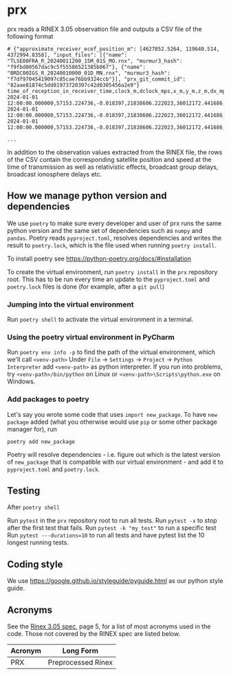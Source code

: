 # prx

prx reads a RINEX 3.05 observation file and outputs a CSV file of the following format


```
# {"approximate_receiver_ecef_position_m": [4627852.5264, 119640.514, 4372994.8358], "input_files": [{"name": "TLSE00FRA_R_20240011200_15M_01S_MO.rnx", "murmur3_hash": "f9fbd80567dac9c5f55586521385b067"}, {"name": "BRDC00IGS_R_20240010000_01D_MN.rnx", "murmur3_hash": "f7df97045419097c85cae76bb9324ccb"}], "prx_git_commit_id": "82aae81874c5dd81973720397c42d0305456a2e9"}
time_of_reception_in_receiver_time,clock_m,dclock_mps,x_m,y_m,z_m,dx_mps,dy_mps,dz_mps,ephemeris_hash,frequency_slot,relativistic_clock_effect_m,sagnac_effect_m,tropo_delay_m,group_delay_m,carrier_frequency_hz,code_iono_delay_klobuchar_m,elevation_deg,azimuth_deg,observation_code,C_obs,D_obs_hz,L_obs_cycles,S_obs_dBHz,constellation,prn
2024-01-01 12:00:00.000000,57153.224736,-0.018397,21838606.222023,36012172.441686,-1479022.231769,-3.184508,4.675864,-0.920381,2168809070289459030,1.000000,-0.668490,-39.902407,10.053189,0.029979,1561098000.000000,-15.044328,13.082414,115.281248,2I,40176280.391000,-14.730000,209208378.723000,35.400000,C,05
2024-01-01 12:00:00.000000,57153.224736,-0.018397,21838606.222023,36012172.441686,-1479022.231769,-3.184508,4.675864,-0.920381,2168809070289459030,1.000000,-0.668490,-39.902407,10.053189,0.000000,1268520000.000000,-22.784446,13.082414,115.281248,6I,40176273.273000,-11.969000,169998932.830000,36.900000,C,05
2024-01-01 12:00:00.000000,57153.224736,-0.018397,21838606.222023,36012172.441686,-1479022.231769,-3.184508,4.675864,-0.920381,2168809070289459030,1.000000,-0.668490,-39.902407,10.053189,-2.728111,1207140000.000000,-25.160417,13.082414,115.281248,7I,40176276.934000,-11.391000,161773185.396000,38.400000,C,05

...
```

In addition to the observation values extracted from the RINEX file, the rows of the CSV contain the corresponding satellite position and speed at the time of transmission as well as relativistic effects, broadcast group delays, broadcast ionosphere delays etc.

## How we manage python version and dependencies
We use `poetry` to make sure every developer and user of prx runs the same python version
and the same set of dependencies such as `numpy` and `pandas`. Poetry reads `pyproject.toml`, 
resolves dependencies and writes the result to `poetry.lock`, which is the file used when running
`poetry install`.

To install poetry see https://python-poetry.org/docs/#installation

To create the virtual environment, run
`poetry install` in the `prx` repository root. This has to be run every time an update to the `pyproject.toml` and `poetry.lock`
files is done (for example, after a `git pull`)

### Jumping into the virtual environment
Run `poetry shell` to activate the virtual environment in a terminal.

### Using the poetry virtual environment in PyCharm
Run `poetry env info -p` to find the path of the virtual environment, which we'll call `<venv-path>`
Under `File` -> `Settings` -> `Project` -> `Python Interpreter` add `<venv-path>` as python interpreter.
If you run into problems, try `<venv-path>/bin/python` on Linux or `<venv-path>\Scripts\python.exe` on Windows.

### Add packages to poetry
Let's say you wrote some code that uses `import new_package`. To have `new package` added (what you otherwise
 would use `pip` or some other package manager for), run

`poetry add new_package`

Poetry will resolve dependencies - i.e. figure out which is the latest version of `new_package` that is compatible with 
our virtual environment - and add it to `pyproject.toml` and `poetry.lock`.

## Testing
After `poetry shell`

Run `pytest` in the `prx` repository root to run all tests.
Run `pytest -x` to stop after the first test that fails.
Run `pytest -k "my_test"` to run a specific test
Run `pytest ---durations=10` to run all tests and have pytest list the 10 longest running tests.

## Coding style
We use https://google.github.io/styleguide/pyguide.html as our python style guide.

## Acronyms
See the [Rinex 3.05 spec](https://files.igs.org/pub/data/format/rinex305.pdf), page 5, for a list of most acronyms used in the code. Those not covered by the RINEX spec are listed below.

| Acronym      | Long Form|
| ----------- | ----------- |
| PRX      | Preprocessed Rinex       |
